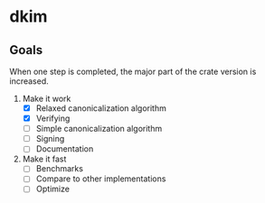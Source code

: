 # dkim

## Goals

When one step is completed, the major part of the crate version is increased.

1. Make it work
    - [x] Relaxed canonicalization algorithm
    - [x] Verifying
    - [ ] Simple canonicalization algorithm
    - [ ] Signing
    - [ ] Documentation
2. Make it fast
    - [ ] Benchmarks
    - [ ] Compare to other implementations
    - [ ] Optimize
